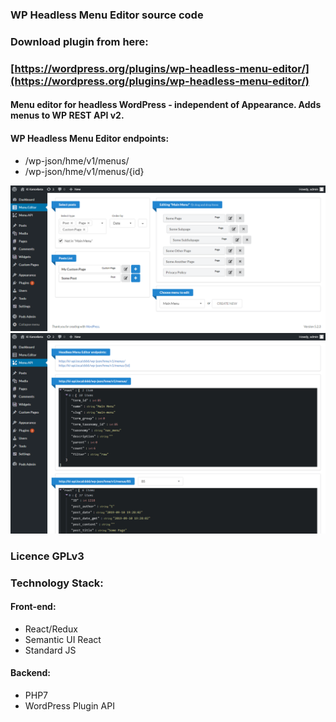 ### WP Headless Menu Editor source code

### Download plugin from here:
### [https://wordpress.org/plugins/wp-headless-menu-editor/](https://wordpress.org/plugins/wp-headless-menu-editor/)

#### Menu editor for headless WordPress - independent of Appearance. Adds menus to WP REST API v2.

#### WP Headless Menu Editor endpoints:
* /wp-json/hme/v1/menus/
* /wp-json/hme/v1/menus/{id}

![wp-headless-menu-editor](/assets/screenshot-1.png)
![wp-headless-menu-editor](/assets/screenshot-2.png)

### Licence GPLv3

### Technology Stack:
#### Front-end:
* React/Redux
* Semantic UI React
* Standard JS
#### Backend:
* PHP7
* WordPress Plugin API
